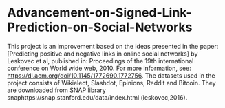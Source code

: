 # Advancement-on-Signed-Link-Prediction-on-Social-Networks
This project is an improvement based on the ideas presented in the paper: [Predicting positive and negative links in online social networks] by Leskovec et al, published in: Proceedings of the 19th international conference on World wide web, 2010.  For more information, see: https://dl.acm.org/doi/10.1145/1772690.1772756.
The datasets used in the project consists of Wikielect, Slashdot, Epinions, Reddit and Bitcoin. They are downloaded from SNAP library snaphttps://snap.stanford.edu/data/index.html (leskovec,2016).
